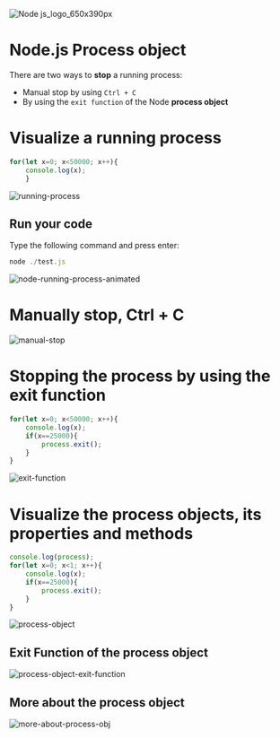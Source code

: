 ![Node js_logo_650x390px](https://github.com/danielurra/node-process-object/assets/51704179/3c4a7e29-7ad6-4b0a-b4d9-dc25508bd38f)

# Node.js Process object
There are two ways to **stop** a running process:
* Manual stop by using `Ctrl + C`
* By using the `exit function` of the Node **process object**

# Visualize a running process
```javascript
for(let x=0; x<50000; x++){
    console.log(x);
    }
```
![running-process](https://github.com/danielurra/node-process-object/assets/51704179/d1daeab4-1e82-4065-a1f4-0ec3d803fd07)

## Run your code
Type the following command and press enter:<br>
```javascript
node ./test.js
```
![node-running-process-animated](https://github.com/danielurra/node-process-object/assets/51704179/1a30c5fa-4a63-40ec-8f7b-0e0ba3c873b7)

# Manually stop, Ctrl + C
![manual-stop](https://github.com/danielurra/node-process-object/assets/51704179/96dfcdbe-a443-4d53-bfd6-0cacdd54cbf1)

# Stopping the process by using the exit function
```javascript
for(let x=0; x<50000; x++){
    console.log(x);
    if(x==25000){
        process.exit();
    }
}
```
![exit-function](https://github.com/danielurra/node-process-object/assets/51704179/79116dc0-a381-4c64-a2d2-013fb960a833)

# Visualize the process objects, its properties and methods
```javascript
console.log(process);
for(let x=0; x<1; x++){
    console.log(x);
    if(x==25000){
        process.exit();
    }
}
```
![process-object](https://github.com/danielurra/node-process-object/assets/51704179/839a59ff-2433-4095-abdd-c71c80d4472e)

## Exit Function of the process object
![process-object-exit-function](https://github.com/danielurra/node-process-object/assets/51704179/9afce6c1-92c3-4ffd-ad80-c579824ed564)

## More about the process object
![more-about-process-obj](https://github.com/danielurra/node-process-object/assets/51704179/4b95790c-49c7-457c-b574-743dee5c6e09)

